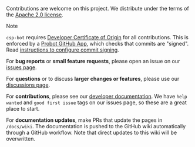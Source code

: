 Contributions are welcome on this project. We distribute under the terms of the [Apache 2.0 license](https://github.com/Point72/csp-bot/blob/main/LICENSE).

> [!NOTE]
>
> `csp-bot` requires [Developer Certificate of Origin](https://en.wikipedia.org/wiki/Developer_Certificate_of_Origin) for all contributions.
> This is enforced by a [Probot GitHub App](https://probot.github.io/apps/dco/), which checks that commits are "signed".
> Read [instructions to configure commit signing](Local-Development-Setup#configure-commit-signing).

For **bug reports** or **small feature requests**, please open an issue on our [issues page](https://github.com/Point72/csp-bot/issues).

For **questions** or to discuss **larger changes or features**, please use our [discussions page](https://github.com/Point72/csp-bot/discussions).

For **contributions**, please see our [developer documentation](Local-Development-Setup). We have `help wanted` and `good first issue` tags on our issues page, so these are a great place to start.

For **documentation updates**, make PRs that update the pages in `/docs/wiki`. The documentation is pushed to the GitHub wiki automatically through a GitHub workflow. Note that direct updates to this wiki will be overwritten.
